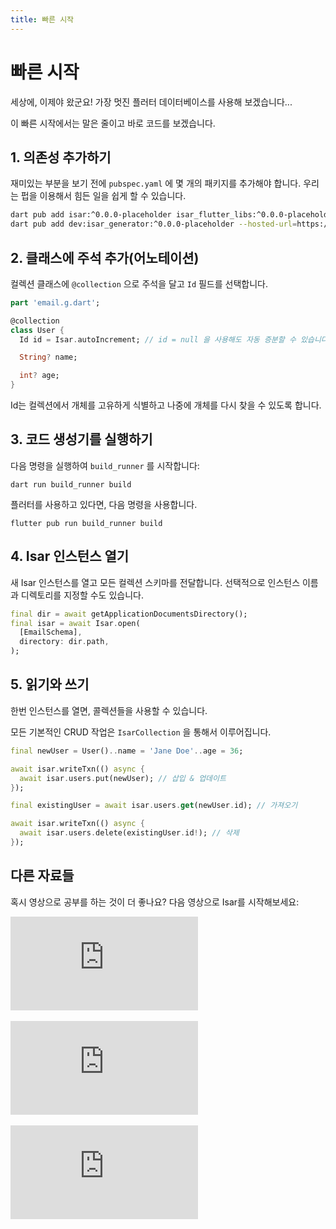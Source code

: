 ```yaml
---
title: 빠른 시작
---
```


# 빠른 시작

세상에, 이제야 왔군요! 가장 멋진 플러터 데이터베이스를 사용해 보겠습니다...

이 빠른 시작에서는 말은 줄이고 바로 코드를 보겠습니다.

## 1. 의존성 추가하기

재미있는 부분을 보기 전에 `pubspec.yaml` 에 몇 개의 패키지를 추가해야 합니다. 우리는 펍을 이용해서 힘든 일을 쉽게 할 수 있습니다.

```bash
dart pub add isar:^0.0.0-placeholder isar_flutter_libs:^0.0.0-placeholder --hosted-url=https://pub.isar-community.dev
dart pub add dev:isar_generator:^0.0.0-placeholder --hosted-url=https://pub.isar-community.dev
```

## 2. 클래스에 주석 추가(어노테이션)

컬렉션 클래스에 `@collection` 으로 주석을 달고 `Id` 필드를 선택합니다.

```dart
part 'email.g.dart';

@collection
class User {
  Id id = Isar.autoIncrement; // id = null 을 사용해도 자동 증분할 수 있습니다.

  String? name;

  int? age;
}
```

Id는 컬렉션에서 개체를 고유하게 식별하고 나중에 개체를 다시 찾을 수 있도록 합니다.

## 3. 코드 생성기를 실행하기

다음 명령을 실행하여 `build_runner` 를 시작합니다:

```
dart run build_runner build
```

플러터를 사용하고 있다면, 다음 명령을 사용합니다.

```
flutter pub run build_runner build
```

## 4. Isar 인스턴스 열기

새 Isar 인스턴스를 열고 모든 컬렉션 스키마를 전달합니다. 선택적으로 인스턴스 이름과 디렉토리를 지정할 수도 있습니다.

```dart
final dir = await getApplicationDocumentsDirectory();
final isar = await Isar.open(
  [EmailSchema],
  directory: dir.path,
);
```

## 5. 읽기와 쓰기

한번 인스턴스를 열면, 콜렉션들을 사용할 수 있습니다.

모든 기본적인 CRUD 작업은 `IsarCollection` 을 통해서 이루어집니다.

```dart
final newUser = User()..name = 'Jane Doe'..age = 36;

await isar.writeTxn(() async {
  await isar.users.put(newUser); // 삽입 & 업데이트
});

final existingUser = await isar.users.get(newUser.id); // 가져오기

await isar.writeTxn(() async {
  await isar.users.delete(existingUser.id!); // 삭제
});
```

## 다른 자료들

혹시 영상으로 공부를 하는 것이 더 좋나요? 다음 영상으로 Isar를 시작해보세요:

<div class="video-block">
  <iframe max-width=100% height=auto src="https://www.youtube.com/embed/CwC9-a9hJv4" title="Isar Database" frameborder="0" allow="accelerometer; clipboard-write; encrypted-media; gyroscope; picture-in-picture" allowfullscreen></iframe>
</div>
<br>
<div class="video-block">
  <iframe max-width=100% height=auto src="https://www.youtube.com/embed/videoseries?list=PLKKf8l1ne4_hMBtRykh9GCC4MMyteUTyf" title="Isar Database" frameborder="0" allow="accelerometer; clipboard-write; encrypted-media; gyroscope; picture-in-picture" allowfullscreen></iframe>
</div>
<br>
<div class="video-block">
  <iframe max-width=100% height=auto src="https://www.youtube.com/embed/pdKb8HLCXOA " title="Isar Database" frameborder="0" allow="accelerometer; clipboard-write; encrypted-media; gyroscope; picture-in-picture" allowfullscreen></iframe>
</div>
